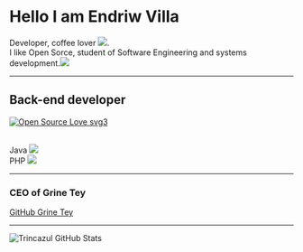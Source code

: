 
# Hello I am Endriw Villa <br>

Developer, coffee lover <img src="https://img.icons8.com/cotton/64/000000/hot-coffee--v1.png"/>.<br> I like Open Sorce, student of Software Engineering and systems development.<img src="https://img.icons8.com/ios/50/000000/my-computer.png"/><br>

<hr>

## Back-end developer

[![Open Source Love svg3](https://badges.frapsoft.com/os/v3/open-source.svg?v=103)](https://github.com/ellerbrock/open-source-badges/)

<br>
Java <img src="https://img.icons8.com/color/48/000000/java-coffee-cup-logo.png"/><br> 
PHP <img src="https://img.icons8.com/dusk/64/000000/php-logo.png"/>


<hr>

### CEO of Grine Tey 

[GitHub Grine Tey](https://github.com/GrineTey)

<hr>

![Trincazul GitHub Stats](https://github-readme-stats.vercel.app/api?username=trincazul&show_icons=true)

